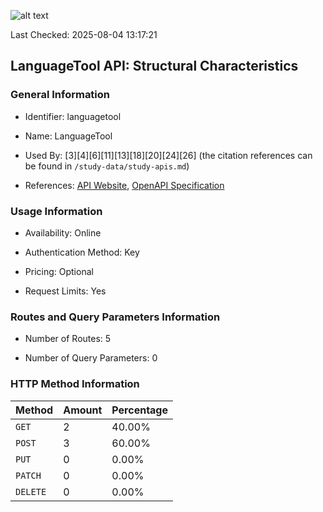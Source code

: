 ![alt text](https://img.shields.io/badge/OpenAPI_Specification-Valid-green.svg)

Last Checked: 2025-08-04 13:17:21

## LanguageTool API: Structural Characteristics

### General Information

- Identifier: languagetool

- Name: LanguageTool

- Used By: [3][4][6][11][13][18][20][24][26] (the citation references can be found in `/study-data/study-apis.md`)

- References: [API Website](https://languagetool.org/http-api), [OpenAPI Specification](https://github.com/WebFuzzing/EMB/blob/master/openapi-swagger/languagetool.json)

### Usage Information

- Availability: Online

- Authentication Method: Key

- Pricing: Optional

- Request Limits: Yes

### Routes and Query Parameters Information

- Number of Routes: 5

- Number of Query Parameters: 0

### HTTP Method Information

| Method | Amount | Percentage |
|--------|--------|------------|
| `GET` | 2 | 40.00% |
| `POST` | 3 | 60.00% |
| `PUT` | 0 | 0.00% |
| `PATCH` | 0 | 0.00% |
| `DELETE` | 0 | 0.00% |
